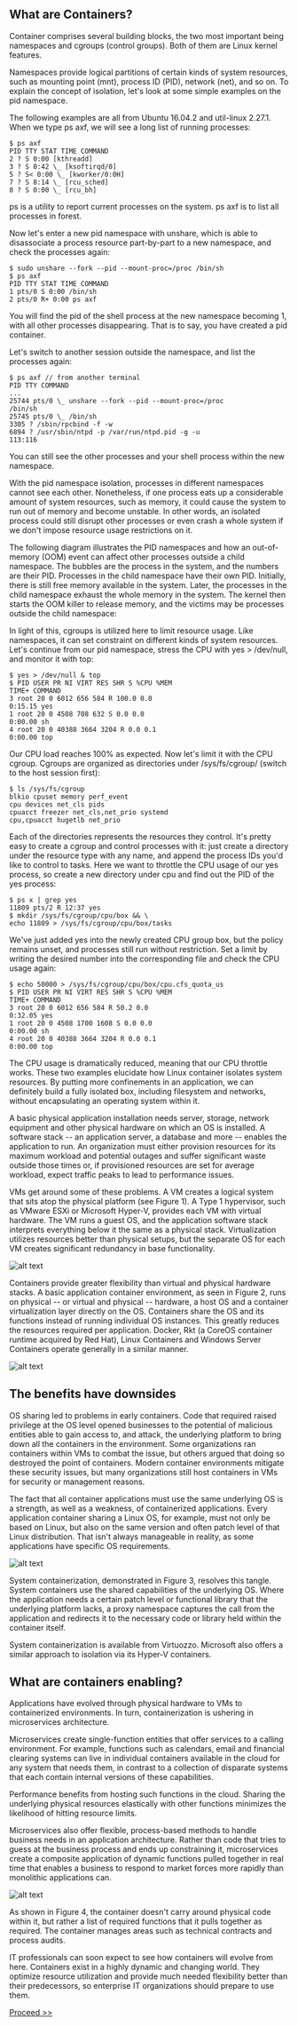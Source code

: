 ## What are Containers?

Container comprises several building blocks, the two most important being namespaces and cgroups (control groups). Both of them are Linux kernel features.

Namespaces provide logical partitions of certain kinds of system resources, such as mounting point (mnt), process ID (PID), network (net), and so on. To explain the concept of isolation, let's look at some simple examples on the pid namespace. 

The following examples are all from Ubuntu 16.04.2 and util-linux 2.27.1. When we type ps axf, we will see a long list of running processes:

```
$ ps axf
PID TTY STAT TIME COMMAND
2 ? S 0:00 [kthreadd]
3 ? S 0:42 \_ [ksoftirqd/0]
5 ? S< 0:00 \_ [kworker/0:0H]
7 ? S 8:14 \_ [rcu_sched]
8 ? S 0:00 \_ [rcu_bh]
```

ps is a utility to report current processes on the system. 
ps axf is to list all processes in forest.

Now let's enter a new pid namespace with unshare, which is able to disassociate a process resource part-by-part to a new namespace, and check the processes again:

```
$ sudo unshare --fork --pid --mount-proc=/proc /bin/sh
$ ps axf
PID TTY STAT TIME COMMAND
1 pts/0 S 0:00 /bin/sh
2 pts/0 R+ 0:00 ps axf
```

You will find the pid of the shell process at the new namespace becoming 1, with all other processes disappearing. That is to say, you have created a pid container. 

Let's switch to another session outside the namespace, and list the processes again:

```
$ ps axf // from another terminal
PID TTY COMMAND
...
25744 pts/0 \_ unshare --fork --pid --mount-proc=/proc
/bin/sh
25745 pts/0 \_ /bin/sh
3305 ? /sbin/rpcbind -f -w
6894 ? /usr/sbin/ntpd -p /var/run/ntpd.pid -g -u
113:116
```

You can still see the other processes and your shell process within the new namespace.

With the pid namespace isolation, processes in different namespaces cannot see each other. Nonetheless, if one process eats up a considerable amount of system resources, such as memory, it could cause the system to run out of memory and become unstable. In other words, an isolated process could still disrupt other processes or even crash a whole system if we don't impose resource usage
restrictions on it.

The following diagram illustrates the PID namespaces and how an out-of-memory (OOM) event can affect other processes outside a child namespace. The bubbles are the process in the system, and the numbers are their PID. Processes in the child namespace have their own PID. Initially, there is still free memory available in the system. Later, the processes in the child namespace exhaust the whole memory in the system. The kernel then starts the OOM killer to release memory, and the victims may be processes outside the child namespace:



In light of this, cgroups is utilized here to limit resource usage. Like namespaces, it can set constraint on different kinds of system resources. Let's continue from our pid namespace, stress the CPU with yes > /dev/null, and monitor it with top:

```
$ yes > /dev/null & top
$ PID USER PR NI VIRT RES SHR S %CPU %MEM
TIME+ COMMAND
3 root 20 0 6012 656 584 R 100.0 0.0
0:15.15 yes
1 root 20 0 4508 708 632 S 0.0 0.0
0:00.00 sh
4 root 20 0 40388 3664 3204 R 0.0 0.1
0:00.00 top
```

Our CPU load reaches 100% as expected. Now let's limit it with the CPU cgroup. Cgroups are organized as directories under /sys/fs/cgroup/ (switch to the host session first):

```
$ ls /sys/fs/cgroup
blkio cpuset memory perf_event
cpu devices net_cls pids
cpuacct freezer net_cls,net_prio systemd
cpu,cpuacct hugetlb net_prio
```

Each of the directories represents the resources they control. It's pretty easy to create a cgroup and control processes with it: just create a directory under the resource type with any name, and append the process IDs you'd like to control to tasks. Here we
want to throttle the CPU usage of our yes process, so create a new directory under cpu and find out the PID of the yes process:

```
$ ps x | grep yes
11809 pts/2 R 12:37 yes
$ mkdir /sys/fs/cgroup/cpu/box && \
echo 11809 > /sys/fs/cgroup/cpu/box/tasks
```

We've just added yes into the newly created CPU group box, but the policy remains unset, and processes still run without restriction. Set a limit by writing the desired number into the corresponding file and check the CPU usage again:

```
$ echo 50000 > /sys/fs/cgroup/cpu/box/cpu.cfs_quota_us
$ PID USER PR NI VIRT RES SHR S %CPU %MEM
TIME+ COMMAND
3 root 20 0 6012 656 584 R 50.2 0.0
0:32.05 yes
1 root 20 0 4508 1700 1608 S 0.0 0.0
0:00.00 sh
4 root 20 0 40388 3664 3204 R 0.0 0.1
0:00.00 top
```

The CPU usage is dramatically reduced, meaning that our CPU throttle works. These two examples elucidate how Linux container isolates system resources. By putting more confinements in an application, we can definitely build a fully isolated box, including filesystem and networks, without encapsulating an operating system within it.



A basic physical application installation needs server, storage, network equipment and other physical hardware on which an OS is installed. A software stack -- an application server, a database and more -- enables the application to run. An organization must either provision resources for its maximum workload and potential outages and suffer significant waste outside those times or, if provisioned resources are set for average workload, expect traffic peaks to lead to performance issues.

VMs get around some of these problems. A VM creates a logical system that sits atop the physical platform (see Figure 1). A Type 1 hypervisor, such as VMware ESXi or Microsoft Hyper-V, provides each VM with virtual hardware. The VM runs a guest OS, and the application software stack interprets everything below it the same as a physical stack. Virtualization utilizes resources better than physical setups, but the separate OS for each VM creates significant redundancy in base functionality.

![alt text](https://github.com/collabnix/dockerlabs/blob/master/beginners/images/b000-container-type1.png)

Containers provide greater flexibility than virtual and physical hardware stacks. A basic application container environment, as seen in Figure 2, runs on physical -- or virtual and physical -- hardware, a host OS and a container virtualization layer directly on the OS. Containers share the OS and its functions instead of running individual OS instances. This greatly reduces the resources required per application. Docker, Rkt (a CoreOS container runtime acquired by Red Hat), Linux Containers and Windows Server Containers operate generally in a similar manner.

![alt text](https://github.com/collabnix/dockerlabs/blob/master/beginners/images/b000-containers1.png)
  
## The benefits have downsides

OS sharing led to problems in early containers. Code that required raised privilege at the OS level opened businesses to the potential of malicious entities able to gain access to, and attack, the underlying platform to bring down all the containers in the environment. Some organizations ran containers within VMs to combat the issue, but others argued that doing so destroyed the point of containers. Modern container environments mitigate these security issues, but many organizations still host containers in VMs for security or management reasons.

The fact that all container applications must use the same underlying OS is a strength, as well as a weakness, of containerized applications. Every application container sharing a Linux OS, for example, must not only be based on Linux, but also on the same version and often patch level of that Linux distribution. That isn't always manageable in reality, as some applications have specific OS requirements.

![alt text](https://github.com/collabnix/dockerlabs/blob/master/beginners/images/b00-containers-3.png)

System containerization, demonstrated in Figure 3, resolves this tangle. System containers use the shared capabilities of the underlying OS. Where the application needs a certain patch level or functional library that the underlying platform lacks, a proxy namespace captures the call from the application and redirects it to the necessary code or library held within the container itself.

System containerization is available from Virtuozzo. Microsoft also offers a similar approach to isolation via its Hyper-V containers.

## What are containers enabling?

Applications have evolved through physical hardware to VMs to containerized environments. In turn, containerization is ushering in microservices architecture.

Microservices create single-function entities that offer services to a calling environment. For example, functions such as calendars, email and financial clearing systems can live in individual containers available in the cloud for any system that needs them, in contrast to a collection of disparate systems that each contain internal versions of these capabilities.

Performance benefits from hosting such functions in the cloud. Sharing the underlying physical resources elastically with other functions minimizes the likelihood of hitting resource limits.

Microservices also offer flexible, process-based methods to handle business needs in an application architecture. Rather than code that tries to guess at the business process and ends up constraining it, microservices create a composite application of dynamic functions pulled together in real time that enables a business to respond to market forces more rapidly than monolithic applications can.


![alt text](https://github.com/collabnix/dockerlabs/blob/master/beginners/images/b00-containers-last.png)

As shown in Figure 4, the container doesn't carry around physical code within it, but rather a list of required functions that it pulls together as required. The container manages areas such as technical contracts and process audits.

IT professionals can soon expect to see how containers will evolve from here. Containers exist in a highly dynamic and changing world. They optimize resource utilization and provide much needed flexibility better than their predecessors, so enterprise IT organizations should prepare to use them.

[Proceed >>](https://github.com/collabnix/dockerlabs/blob/master/beginners/difference-docker-vm.md)
